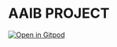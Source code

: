 # AAIB PROJECT

[![Open in Gitpod](https://gitpod.io/button/open-in-gitpod.svg)](https://gitpod.io/#https://github.com/botelhoxi/AAIB_PROJECT)
